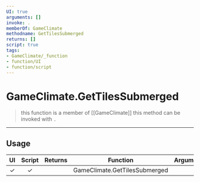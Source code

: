 ```yaml
---
UI: true
arguments: []
invoke: .
memberOf: GameClimate
methodname: GetTilesSubmerged
returns: []
script: true
tags:
- GameClimate/_function
- function/UI
- function/script
---
```

# GameClimate.GetTilesSubmerged
> this function is a member of [[GameClimate]]
> this method can be invoked with `.`
-----
## Usage
|  UI | Script | Returns | Function | Arguments |
|:---:|:------:|-------:|:--------:|:---------|
|✓|✓||GameClimate.GetTilesSubmerged||
